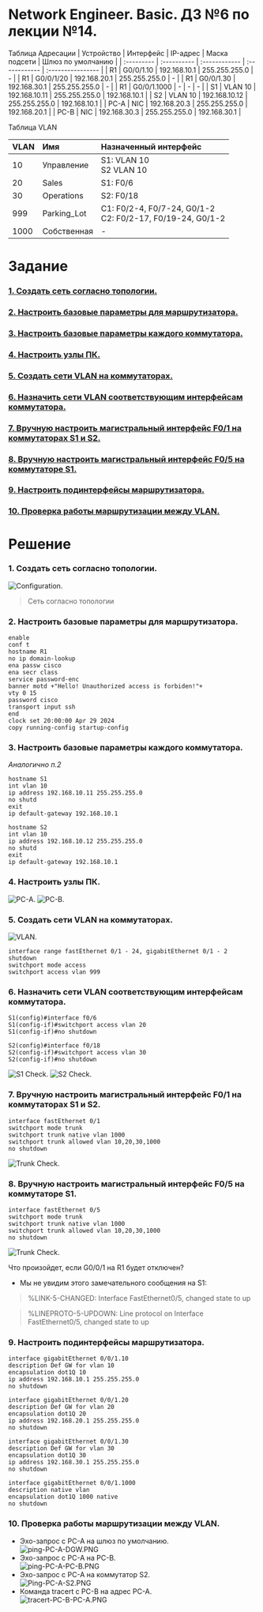 # Network Engineer. Basic. ДЗ №6 по лекции №14.
Таблица Адресации
| Устройство   | Интерфейс   | IP-адрес      | Маска подсети | Шлюз по умолчанию |
| :---------   | :---------- | :------------ | :------------ | :---------------- |
|  R1          | G0/0/1.10   | 192.168.10.1  | 255.255.255.0 | -                 |
|  R1          | G0/0/1/20   | 192.168.20.1  | 255.255.255.0 |  -                |
|  R1          | G0/0/1.30   | 192.168.30.1  | 255.255.255.0 |  -                |
|  R1          | G0/0/1.1000 | -             | -             | -                 |
|  S1          | VLAN 10     | 192.168.10.11 | 255.255.255.0 | 192.168.10.1      |
|  S2          | VLAN 10     | 192.168.10.12 | 255.255.255.0 | 192.168.10.1      |
| PC-A         | NIC         | 192.168.20.3  | 255.255.255.0 | 192.168.20.1      |
| PC-B         | NIC         | 192.168.30.3  | 255.255.255.0 | 192.168.30.1      |

Таблица VLAN

| VLAN | Имя | Назначенный интерфейс |
| :--- | :-- | :-------------------- |
| 10   | Управление | S1: VLAN 10 <br>S2 VLAN 10 |
| 20 | Sales | S1: F0/6 |
| 30 | Operations | S2: F0/18 |
| 999 | Parking_Lot | C1: F0/2-4, F0/7-24, G0/1-2 <br> С2: F0/2-17, F0/19-24, G0/1-2 |
| 1000 | Собственная | - |

# Задание
### [1. Создать сеть согласно топологии.](#1)
### [2. Настроить базовые параметры для маршрутизатора.](#2)
### [3. Настроить базовые параметры каждого коммутатора.](#3)
### [4. Настроить узлы ПК.](#4)
### [5. Создать сети VLAN на коммутаторах.](#5)
### [6. Назначить сети VLAN соответствующим интерфейсам коммутатора.](#6)
### [7. Вручную настроить магистральный интерфейс F0/1 на коммутаторах S1 и S2.](#7)
### [8. Вручную настроить магистральный интерфейс F0/5 на коммутаторе S1.](#8)
### [9. Настроить подинтерфейсы маршрутизатора.](#9)
### [10. Проверка работы маршрутизации между VLAN.](#10)
# Решение   
### <a name="1"> 1. Создать сеть согласно топологии.</a>  

<image src="./scheme.PNG" alt="Configuration."> 

>Сеть согласно топологии
  

### <a name="2"> 2. Настроить базовые параметры для маршрутизатора.</a>  
  ```
  enable  
  conf t  
  hostname R1  
  no ip domain-lookup  
  ena passw cisco  
  ena secr class  
  service password-enc  
  banner motd +"Hello! Unauthorized access is forbiden!"+  
  vty 0 15  
  password cisco  
  transport input ssh  
  end  
  clock set 20:00:00 Apr 29 2024  
  copy running-config startup-config  
  ```
### <a name="3"> 3. Настроить базовые параметры каждого коммутатора.</a>  
  *Аналогично п.2*    
  ```
  hostname S1  
  int vlan 10  
  ip address 192.168.10.11 255.255.255.0  
  no shutd  
  exit  
  ip default-gateway 192.168.10.1  
  
  hostname S2  
  int vlan 10  
  ip address 192.168.10.12 255.255.255.0  
  no shutd  
  exit  
  ip default-gateway 192.168.10.1 
  ```
### <a name="4"> 4. Настроить узлы ПК.</a> 
  <image src="./PC-A.PNG" alt="PC-A.">  
 
  <image src="./pc_b.PNG" alt="PC-B.">  

### <a name="5"> 5. Создать сети VLAN на коммутаторах.</a>  
  <image src="./S1_VLAN.PNG" alt="VLAN.">

  ```
  interface range fastEthernet 0/1 - 24, gigabitEthernet 0/1 - 2  
  shutdown  
  switchport mode access  
  switchport access vlan 999
  ```  
### <a name="6"> 6. Назначить сети VLAN соответствующим интерфейсам коммутатора.</a> 

  ```
  S1(config)#interface f0/6  
  S1(config-if)#switchport access vlan 20  
  S1(config-if)#no shutdown   
    
  S2(config)#interface f0/18  
  S2(config-if)#switchport access vlan 30  
  S2(config-if)#no shutdown  
  ```
  <image src="./S1_Check.PNG" alt="S1 Check.">  
    
  <image src="./S2_Check.PNG" alt="S2 Check.">  
    
### <a name="7"> 7. Вручную настроить магистральный интерфейс F0/1 на коммутаторах S1 и S2.</a>  
  ```
  interface fastEthernet 0/1  
  switchport mode trunk  
  switchport trunk native vlan 1000  
  switchport trunk allowed vlan 10,20,30,1000  
  no shutdown  
  ```
  <image src="./S2-Trunk_Check.PNG" alt="Trunk Check.">  
    
### <a name="8"> 8. Вручную настроить магистральный интерфейс F0/5 на коммутаторе S1.</a>  
  ```     
  interface fastEthernet 0/5  
  switchport mode trunk  
  switchport trunk native vlan 1000  
  switchport trunk allowed vlan 10,20,30,1000  
  no shutdown  
  ```
  <image src="./S1-Trunk_Check.PNG" alt="Trunk Check.">  
    
  Что произойдет, если G0/0/1 на R1 будет отключен?  
  * Мы не увидим этого замечательного сообщения на S1:  
  > %LINK-5-CHANGED: Interface FastEthernet0/5, changed state to up  

  > %LINEPROTO-5-UPDOWN: Line protocol on Interface FastEthernet0/5, changed state to up  
 
### <a name="9"> 9. Настроить подинтерфейсы маршрутизатора.</a>  
  ```  
  interface gigabitEthernet 0/0/1.10  
  description Def GW for vlan 10  
  encapsulation dot1Q 10  
  ip address 192.168.10.1 255.255.255.0  
  no shutdown  

  interface gigabitEthernet 0/0/1.20  
  description Def GW for vlan 20  
  encapsulation dot1Q 20  
  ip address 192.168.20.1 255.255.255.0  
  no shutdown  
    
  interface gigabitEthernet 0/0/1.30  
  description Def GW for vlan 30  
  encapsulation dot1Q 30  
  ip address 192.168.30.1 255.255.255.0  
  no shutdown  

  interface gigabitEthernet 0/0/1.1000  
  description native vlan  
  encapsulation dot1Q 1000 native  
  no shutdown  
  ```  
### <a name="10"> 10. Проверка работы маршрутизации между VLAN.</a>  
  * Эхо-запрос с PC-A на шлюз по умолчанию.  
    <image src="./ping-PC-A-DGW.PNG" alt="ping-PC-A-DGW.PNG">  
  * Эхо-запрос с PC-A на PC-B.  
    <image src="./ping-PC-A-PC-B.PNG" alt="ping-PC-A-PC-B.PNG">  
  * Эхо-запрос с PC-A на коммутатор S2.  
    <image src="./Ping-PC-A-S2.PNG" alt="Ping-PC-A-S2.PNG">  
  * Команда tracert с PC-B на адрес PC-A.  
    <image src="./tracert-PC-B-PC-A.PNG" alt="tracert-PC-B-PC-A.PNG">  
